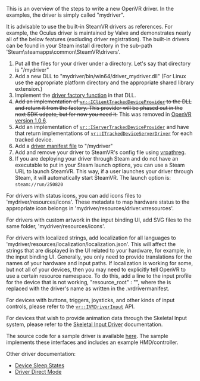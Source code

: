 This is an overview of the steps to write a new OpenVR driver. In the examples, the driver is simply called "mydriver".

It is advisable to use the built-in SteamVR drivers as references. For example, the Oculus driver is maintained by Valve and demonstrates nearly all of the below features (excluding driver registration). The built-in drivers can be found in your Steam install directory in the sub-path 'Steam\steamapps\common\SteamVR\drivers'.

1. Put all the files for your driver under a directory. Let's say that directory is "<install dir>/mydriver"
2. Add a new DLL to "mydriver/bin/win64/driver_mydriver.dll" (For Linux use the appropriate platform directory and the appropriate shared library extension.)
3. Implement the [driver factory function](https://github.com/ValveSoftware/openvr/wiki/Driver-Factory-Function) in that DLL.
4. ~~Add an implementation of [`vr::IClientTrackedDeviceProvider`](https://github.com/ValveSoftware/openvr/wiki/IClientTrackedDeviceProvider_Overview) to the DLL and return it from the factory. This provider will be phased out in the next SDK udpate, but for now you need it.~~ This was removed in [OpenVR version 1.0.6](https://github.com/ValveSoftware/openvr/commit/70acfe9262290ddb789588a7390e5fc60bb20080#diff-614ced34b3fbb27d875cdae21a8a16e6).
5. Add an implementation of [`vr::IServerTrackedDeviceProvider`](https://github.com/ValveSoftware/openvr/wiki/IServerTrackedDeviceProvider_Overview) and have that return implementations of [`vr::ITrackedDeviceServerDriver`](https://github.com/ValveSoftware/openvr/wiki/vr::ITrackedDeviceServerDriver-Overview) for each tracked device.
6. Add a [driver manifest file](https://github.com/ValveSoftware/openvr/wiki/DriverManifest) to "<installdir>/mydriver"
7. Add and remove your driver to SteamVR's config file using [vrpathreg](https://github.com/ValveSoftware/openvr/wiki/Local-Driver-Registration).
8. If you are deploying your driver through Steam and do not have an executable to put in your Steam launch options, you can use a Steam URL to launch SteamVR. This way, if a user launches your driver through Steam, it will automatically start SteamVR. The launch option is: `steam://run/250820`

For drivers with status icons, you can add icons files to 'mydriver/resources/icons'. These metadata to map hardware status to the appropriate icon belongs in 'mydriver/resources/driver.vrresources'.

For drivers with custom artwork in the input binding UI, add SVG files to the same folder, 'mydriver/resources/icons'.

For drivers with localized strings, add localization for all languages to 'mydriver/resources/localization/localization.json'. This will affect the strings that are displayed in the UI related to your hardware, for example, in the input binding UI. Generally, you only need to provide translations for the names of your hardware and input paths. If localization is working for some, but not all of your devices, then you may need to explicitly tell OpenVR to use a certain resource namespace. To do this, add a line to the input profile for the device that is not working, "resource_root" : "<root name>", where the <root name> is replaced with the driver's name as written in the .vrdrivermanifest. 

For devices with buttons, triggers, joysticks, and other kinds of input controls, please refer to the [`vr::IVRDriverInput`](https://github.com/ValveSoftware/openvr/wiki/IVRDriverInput-Overview) API.

For devices that wish to provide animation data through the Skeletal Input system, please refer to the [Skeletal Input Driver](https://github.com/ValveSoftware/openvr/wiki/Creating-a-Skeletal-Input-Driver) documentation.

The source code for a sample driver is available [here](https://github.com/ValveSoftware/openvr/tree/master/samples/driver_sample). The sample implements these interfaces and includes an example HMD/controller.

Other driver documentation:
* [Device Sleep States](https://github.com/ValveSoftware/openvr/wiki/Device-sleep-states)
* [Driver Direct Mode](https://github.com/ValveSoftware/openvr/wiki/Driver-direct-mode)


